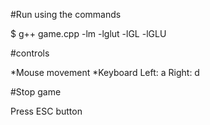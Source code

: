#Run using the commands

$ g++ game.cpp  -lm -lglut -lGL -lGLU

#controls

*Mouse movement
*Keyboard
  Left: a
  Right: d

#Stop game

Press ESC button 
